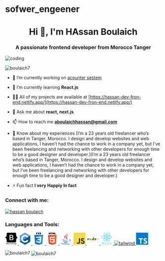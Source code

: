 # sofwer_engeener
<h1 align="center">Hi 👋, I'm HAssan Boulaich</h1>
<h3 align="center">A passionate frontend developer from Morocco Tanger</h3>
<img alt="coding" src="https://as1.ftcdn.net/v2/jpg/03/18/60/62/1000_F_318606217_Hk8jo2MVoI33SQOkYrfOF929J7JgIP0P.jpg">
<p align="left"> <img src="https://komarev.com/ghpvc/?username=boulaich7&label=Profile%20views&color=0e75b6&style=flat" alt="boulaich7" /> </p>

- 🔭 I’m currently working on [acounter sestem](https://sestem-management.netlify.app)

- 🌱 I’m currently learning **React.js**

- 👨‍💻 All of my projects are available at [https://hassan-dev-fron-end.netlify.app/](https://hassan-dev-fron-end.netlify.app/)

- 💬 Ask me about **react, next.js**

- 📫 How to reach me **aboulaichhassan@gmail.com**

- 📄 Know about my experiences [I’m a 23 years old freelancer who’s based in Tanger, Morocco. I design and develop websites and web applications, I haven’t had the chance to work in a company yet, but I’ve been freelancing and networking with other developers for enough time to be a good designer and developer.](I’m a 23 years old freelancer who’s based in Tanger, Morocco. I design and develop websites and web applications, I haven’t had the chance to work in a company yet, but I’ve been freelancing and networking with other developers for enough time to be a good designer and developer.)

- ⚡ Fun fact **I very Happiy In fact**

<h3 align="left">Connect with me:</h3>
<p align="left">
<a href="https://instagram.com/hassan boulaich" target="blank"><img align="center" src="https://raw.githubusercontent.com/rahuldkjain/github-profile-readme-generator/master/src/images/icons/Social/instagram.svg" alt="hassan boulaich" height="30" width="40" /></a>
</p>

<h3 align="left">Languages and Tools:</h3>
<p align="left"> <a href="https://getbootstrap.com" target="_blank" rel="noreferrer"> <img src="https://raw.githubusercontent.com/devicons/devicon/master/icons/bootstrap/bootstrap-plain-wordmark.svg" alt="bootstrap" width="40" height="40"/> </a> <a href="https://www.cprogramming.com/" target="_blank" rel="noreferrer"> <img src="https://raw.githubusercontent.com/devicons/devicon/master/icons/c/c-original.svg" alt="c" width="40" height="40"/> </a> <a href="https://www.w3schools.com/css/" target="_blank" rel="noreferrer"> <img src="https://raw.githubusercontent.com/devicons/devicon/master/icons/css3/css3-original-wordmark.svg" alt="css3" width="40" height="40"/> </a> <a href="https://www.w3.org/html/" target="_blank" rel="noreferrer"> <img src="https://raw.githubusercontent.com/devicons/devicon/master/icons/html5/html5-original-wordmark.svg" alt="html5" width="40" height="40"/> </a> <a href="https://www.java.com" target="_blank" rel="noreferrer"> <img src="https://raw.githubusercontent.com/devicons/devicon/master/icons/java/java-original.svg" alt="java" width="40" height="40"/> </a> <a href="https://developer.mozilla.org/en-US/docs/Web/JavaScript" target="_blank" rel="noreferrer"> <img src="https://raw.githubusercontent.com/devicons/devicon/master/icons/javascript/javascript-original.svg" alt="javascript" width="40" height="40"/> </a> <a href="https://nodejs.org" target="_blank" rel="noreferrer"> <img src="https://raw.githubusercontent.com/devicons/devicon/master/icons/nodejs/nodejs-original-wordmark.svg" alt="nodejs" width="40" height="40"/> </a> <a href="https://reactjs.org/" target="_blank" rel="noreferrer"> <img src="https://raw.githubusercontent.com/devicons/devicon/master/icons/react/react-original-wordmark.svg" alt="react" width="40" height="40"/> </a> <a href="https://tailwindcss.com/" target="_blank" rel="noreferrer"> <img src="https://www.vectorlogo.zone/logos/tailwindcss/tailwindcss-icon.svg" alt="tailwind" width="40" height="40"/> </a> <a href="https://www.typescriptlang.org/" target="_blank" rel="noreferrer"> <img src="https://raw.githubusercontent.com/devicons/devicon/master/icons/typescript/typescript-original.svg" alt="typescript" width="40" height="40"/> </a> </p>

<p><img align="left" src="https://github-readme-stats.vercel.app/api/top-langs?username=boulaich7&show_icons=true&locale=en&layout=compact" alt="boulaich7" /></p>

<p>&nbsp;<img align="center" src="https://github-readme-stats.vercel.app/api?username=boulaich7&show_icons=true&locale=en" alt="boulaich7" /></p>
